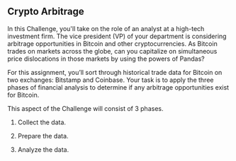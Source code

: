 ## Crypto Arbitrage

In this Challenge, you'll take on the role of an analyst at a high-tech investment firm. The vice president (VP) of your department is considering arbitrage opportunities in Bitcoin and other cryptocurrencies. As Bitcoin trades on markets across the globe, can you capitalize on simultaneous price dislocations in those markets by using the powers of Pandas?

For this assignment, you’ll sort through historical trade data for Bitcoin on two exchanges: Bitstamp and Coinbase. Your task is to apply the three phases of financial analysis to determine if any arbitrage opportunities exist for Bitcoin.

This aspect of the Challenge will consist of 3 phases.

1. Collect the data.

2. Prepare the data.

3. Analyze the data. 
